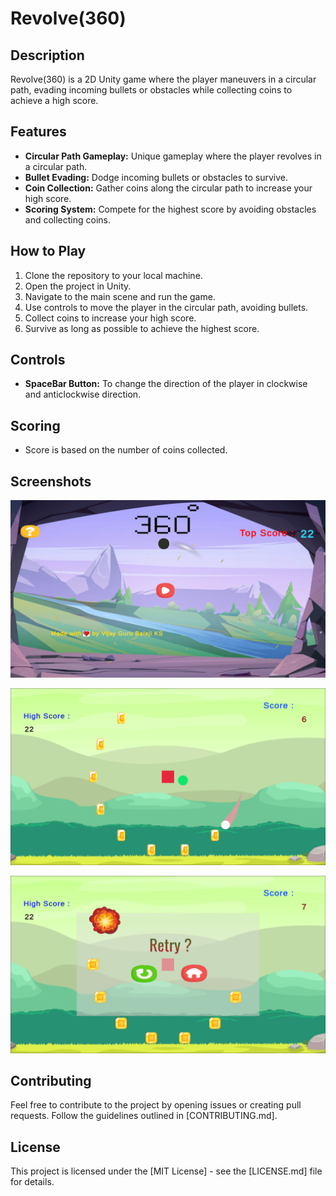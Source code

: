 # Revolve(360)

## Description

Revolve(360) is a 2D Unity game where the player maneuvers in a circular path, evading incoming bullets or obstacles while collecting coins to achieve a high score.

## Features

- **Circular Path Gameplay:** Unique gameplay where the player revolves in a circular path.
- **Bullet Evading:** Dodge incoming bullets or obstacles to survive.
- **Coin Collection:** Gather coins along the circular path to increase your high score.
- **Scoring System:** Compete for the highest score by avoiding obstacles and collecting coins.

## How to Play

1. Clone the repository to your local machine.
2. Open the project in Unity.
3. Navigate to the main scene and run the game.
4. Use controls to move the player in the circular path, avoiding bullets.
5. Collect coins to increase your high score.
6. Survive as long as possible to achieve the highest score.

## Controls

- **SpaceBar Button:** To change the direction of the player in clockwise and anticlockwise direction.

## Scoring

- Score is based on the number of coins collected.

## Screenshots

![Gameplay Screenshot 1](screenshots/home.png)

![Gameplay Screenshot 2](screenshots/g2.png)

![Gameplay Screenshot 2](screenshots/g1.png)


## Contributing

Feel free to contribute to the project by opening issues or creating pull requests. Follow the guidelines outlined in [CONTRIBUTING.md].

## License

This project is licensed under the [MIT License] - see the [LICENSE.md] file for details.
